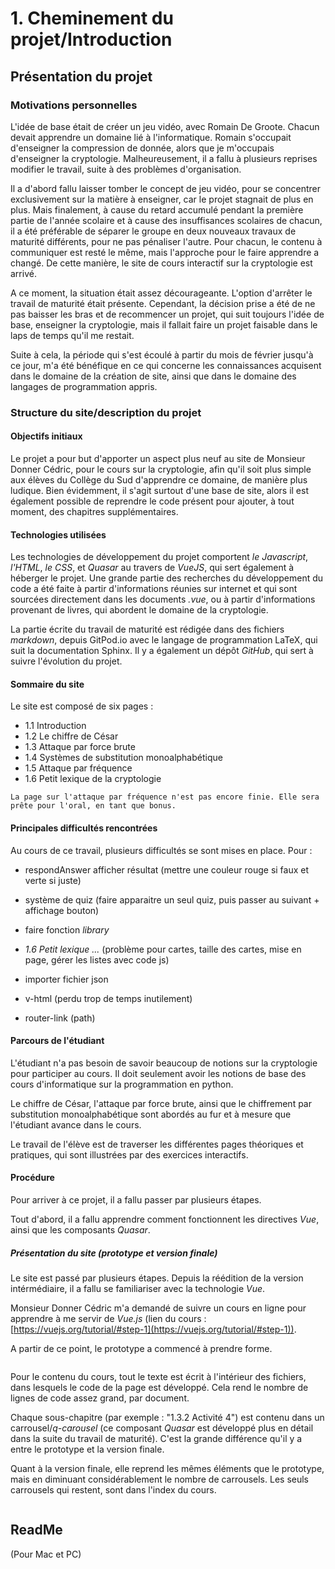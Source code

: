 # 1. Cheminement du projet/Introduction

## Présentation du projet

### Motivations personnelles

L'idée de base était de créer un jeu vidéo, avec Romain De Groote. Chacun devait apprendre un domaine lié à l'informatique. Romain s'occupait d'enseigner la compression de donnée, alors que je m'occupais d'enseigner la cryptologie. Malheureusement, il a fallu à plusieurs reprises modifier le travail, suite à des problèmes d'organisation.

Il a d'abord fallu laisser tomber le concept de jeu vidéo, pour se concentrer exclusivement sur la matière à enseigner, car le projet stagnait de plus en plus. Mais finalement, à cause du retard accumulé pendant la première partie de l'année scolaire et à cause des insuffisances scolaires de chacun, il a été préférable de séparer le groupe en deux nouveaux travaux de maturité différents, pour ne pas pénaliser l'autre. Pour chacun, le contenu à communiquer est resté le même, mais l'approche pour le faire apprendre a changé. De cette manière, le site de cours interactif sur la cryptologie est arrivé.

A ce moment, la situation était assez décourageante. L'option d'arrêter le travail de maturité était présente. Cependant, la décision prise a été de ne pas baisser les bras et de recommencer un projet, qui suit toujours l'idée de base, enseigner la cryptologie, mais il fallait faire un projet faisable dans le laps de temps qu'il me restait.

Suite à cela, la période qui s'est écoulé à partir du mois de février jusqu'à ce jour, m'a été bénéfique en ce qui concerne les connaissances acquisent dans le domaine de la création de site, ainsi que dans le domaine des langages de programmation appris.

### Structure du site/description du projet

#### Objectifs initiaux

Le projet a pour but d'apporter un aspect plus neuf au site de Monsieur Donner Cédric, pour le cours sur la cryptologie, afin qu'il soit plus simple aux élèves du Collège du Sud d'apprendre ce domaine, de manière plus ludique. Bien évidemment, il s'agit surtout d'une base de site, alors il est également possible de reprendre le code présent pour ajouter, à tout moment, des chapitres supplémentaires.

#### Technologies utilisées

Les technologies de développement du projet comportent *le Javascript*, *l'HTML*, *le CSS*, et *Quasar* au travers de *VueJS*, qui sert également à héberger le projet. Une grande partie des recherches du développement du code a été faite à partir d'informations réunies sur internet et qui sont sourcées directement dans les documents *.vue*, ou à partir d'informations provenant de livres, qui abordent le domaine de la cryptologie.

La partie écrite du travail de maturité est rédigée dans des fichiers *markdown*, depuis GitPod.io avec le langage de programmation LaTeX, qui suit la documentation Sphinx. Il y a également un dépôt *GitHub*, qui sert à suivre l'évolution du projet.

#### Sommaire du site

Le site est composé de six pages :
- 1.1 Introduction
- 1.2 Le chiffre de César
- 1.3 Attaque par force brute
- 1.4 Systèmes de substitution monoalphabétique
- 1.5 Attaque par fréquence
- 1.6 Petit lexique de la cryptologie

```{Warning}
La page sur l'attaque par fréquence n'est pas encore finie. Elle sera prête pour l'oral, en tant que bonus.
```

#### Principales difficultés rencontrées

Au cours de ce travail, plusieurs difficultés se sont mises en place. Pour :

- respondAnswer afficher résultat (mettre une couleur rouge si faux et verte si juste)
- système de quiz (faire apparaitre un seul quiz, puis passer au suivant + affichage bouton)

- faire fonction *library*
- *1.6 Petit lexique ...* (problème pour cartes, taille des cartes, mise en page, gérer les listes avec code js)

- importer fichier json
- v-html (perdu trop de temps inutilement)
- router-link (path)

#### Parcours de l'étudiant

L'étudiant n'a pas besoin de savoir beaucoup de notions sur la cryptologie pour participer au cours. Il doit seulement avoir les notions de base des cours d'informatique sur la programmation en python.

Le chiffre de César, l'attaque par force brute, ainsi que le chiffrement par substitution monoalphabétique sont abordés au fur et à mesure que l'étudiant avance dans le cours.

Le travail de l'élève est de traverser les différentes pages théoriques et pratiques, qui sont illustrées par des exercices interactifs.

#### Procédure

Pour arriver à ce projet, il a fallu passer par plusieurs étapes.

Tout d'abord, il a fallu apprendre comment fonctionnent les directives *Vue*, ainsi que les composants *Quasar*.

##### Présentation du site (prototype et version finale)

Le site est passé par plusieurs étapes. Depuis la réédition de la version intérmédiaire, il a fallu se familiariser avec la technologie *Vue*.

Monsieur Donner Cédric m'a demandé de suivre un cours en ligne pour apprendre à me servir de *Vue.js* (lien du cours : [https://vuejs.org/tutorial/#step-1](https://vuejs.org/tutorial/#step-1)).

A partir de ce point, le prototype a commencé à prendre forme.

```{figure} ../source/figures/introProto.png
```

Pour le contenu du cours, tout le texte est écrit à l'intérieur des fichiers, dans lesquels le code de la page est développé. Cela rend le nombre de lignes de code assez grand, par document.

Chaque sous-chapitre (par exemple : "1.3.2 Activité 4") est contenu dans un carrousel/*q-carousel* (ce composant *Quasar* est développé plus en détail dans la suite du travail de maturité). C'est la grande différence qu'il y a entre le prototype et la version finale.

Quant à la version finale, elle reprend les mêmes éléments que le prototype, mais en diminuant considérablement le nombre de carrousels. Les seuls carrousels qui restent, sont dans l'index du cours.

```{figure} ../source/figures/introVF.png
```

## ReadMe

(Pour Mac et PC)